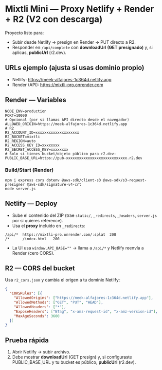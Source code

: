 # Mixtli Mini — Proxy Netlify + Render + R2 (V2 con descarga)
Proyecto listo para:
- Subir desde Netlify → presign en Render → PUT directo a R2.
- Responder en `/api/complete` con **downloadUrl (GET presignado)** y, si aplicas, **publicUrl** (r2.dev).

## URLs ejemplo (ajusta si usas dominio propio)
- Netlify: https://meek-alfajores-1c364d.netlify.app
- Render (API): https://mixtli-pro.onrender.com

## Render — Variables
```
NODE_ENV=production
PORT=10000
# Opcional (por si llamas API directo desde el navegador)
ALLOWED_ORIGIN=https://meek-alfajores-1c364d.netlify.app
# R2
R2_ACCOUNT_ID=xxxxxxxxxxxxxxxxxxxx
R2_BUCKET=mixtli
R2_REGION=auto
R2_ACCESS_KEY_ID=xxxxxxxx
R2_SECRET_ACCESS_KEY=xxxxxxxx
# Solo si tienes bucket/objeto público para r2.dev:
PUBLIC_BASE_URL=https://pub-xxxxxxxxxxxxxxxxxxxxxxxxxxxx.r2.dev
```
### Build/Start (Render)
```
npm i express cors dotenv @aws-sdk/client-s3 @aws-sdk/s3-request-presigner @aws-sdk/signature-v4-crt
node server.js
```

## Netlify — Deploy
- Sube el contenido del ZIP (trae `static/`, `_redirects`, `_headers`, `server.js` por si quieres reference).
- Usa el **proxy** incluido en `_redirects`:
```
/api/*  https://mixtli-pro.onrender.com/:splat  200
/*      /index.html   200
```
- La UI usa `window.API_BASE=""` → llama a `/api/*` y Netlify reenvía a Render (cero CORS).

## R2 — CORS del bucket
Usa `r2_cors.json` y cambia el origen a tu dominio Netlify:
```json
{
  "CORSRules": [{
    "AllowedOrigins": ["https://meek-alfajores-1c364d.netlify.app"],
    "AllowedMethods": ["GET", "PUT", "HEAD"],
    "AllowedHeaders": ["*"],
    "ExposeHeaders": ["ETag", "x-amz-request-id", "x-amz-version-id"],
    "MaxAgeSeconds": 3600
  }]
}
```

## Prueba rápida
1) Abrir Netlify → subir archivo.
2) Debe mostrar **downloadUrl** (GET presign) y, si configuraste PUBLIC_BASE_URL y tu bucket es público, **publicUrl** (r2.dev).

